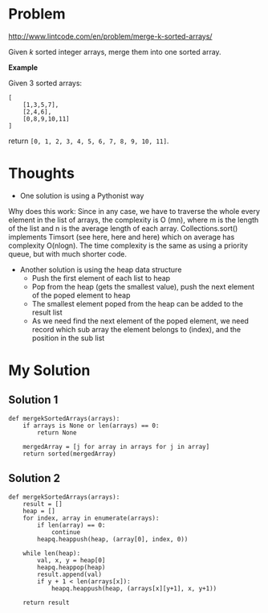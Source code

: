 # Problem

http://www.lintcode.com/en/problem/merge-k-sorted-arrays/

Given *k* sorted integer arrays, merge them into one sorted array.

**Example**

Given 3 sorted arrays:

```
[
    [1,3,5,7],
    [2,4,6],
    [0,8,9,10,11]
]
```

return ```[0, 1, 2, 3, 4, 5, 6, 7, 8, 9, 10, 11]```. 

# Thoughts

- One solution is using a Pythonist way

Why does this work: Since in any case, we have to traverse the whole every element in the list of arrays, the complexity is O (mn), where m is the length of the list and n is the average length of each array. Collections.sort() implements Timsort (see here, here and here) which on average has complexity O(nlogn). The time complexity is the same as using a priority queue, but with much shorter code.

- Another solution is using the heap data structure
    - Push the first element of each list to heap
    - Pop from the heap (gets the smallest value), push the next element of the poped element to heap
    - The smallest element poped from the heap can be added to the result list
    - As we need find the next element of the poped element, we need record which sub array the element belongs to (index), and the position in the sub list

# My Solution

## Solution 1

```
def mergekSortedArrays(arrays):
    if arrays is None or len(arrays) == 0:
        return None
    
    mergedArray = [j for array in arrays for j in array]
    return sorted(mergedArray)

```

## Solution 2

```
def mergekSortedArrays(arrays):
    result = []
    heap = []
    for index, array in enumerate(arrays):
        if len(array) == 0:
            continue
        heapq.heappush(heap, (array[0], index, 0))
    
    while len(heap):
        val, x, y = heap[0]
        heapq.heappop(heap)
        result.append(val)
        if y + 1 < len(arrays[x]):
            heapq.heappush(heap, (arrays[x][y+1], x, y+1))
    
    return result
```